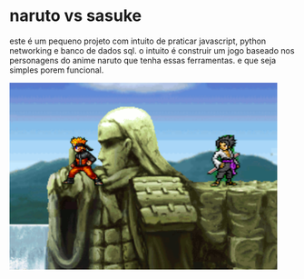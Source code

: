 # naruto vs sasuke

este é um pequeno projeto com intuito de praticar javascript, python networking e banco de dados sql. o intuito é construir um jogo baseado nos personagens do anime naruto que tenha essas ferramentas. e que seja simples porem funcional.

![é sobre isso](https://github.com/gabriel-ferreira-da-silva/_narutoVSsasuke_/blob/master/game/image/resources/Captura%20de%20tela%20de%202022-06-23%2011-32-47.png?raw=true)